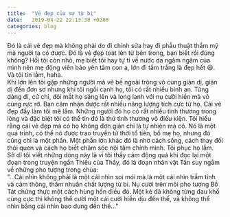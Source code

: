 ```yaml
---
title:  "Vẻ đẹp của sự từ bi"
date:   2019-04-22 22:13:38 +0200
categories: blog
---
```

Đó là cái vẻ đẹp mà không phải do đi chỉnh sửa hay đi phẫu thuật thẩm mỹ mà người ta có được. Đó là vẻ đẹp toát lên từ bên trong, bạn biết rồi đúng không? Hồi tôi còn nhỏ, mẹ biết tôi hay tự ti về nước da ngăm ngăm của mình nên mẹ động viên bảo yên tâm con ạ, lớn đi tắm trắng là đẹp hết :satisfied:. Và tôi tin lắm, haha.  
Khi lớn lên tôi gặp những người mà vẻ bề ngoài trông vô cùng giản dị, giản dị đến đơn sơ nhưng khi tôi ngồi cạnh họ, tôi có rất nhiều bình an. Từng dáng đi, cử chỉ, đôi mắt họ sáng lên và long lanh với nụ cười hiền mà vô cùng rực rỡ. Bạn cảm nhận được rất nhiều năng lượng tích cực từ họ. Cái vẻ đẹp đấy làm tôi mê lắm. Những người đó họ có rất nhiều tình thương trong lòng và đặc biệt tôi có thể tin đó là thứ tình thương vô điều kiện. Tôi hiểu rằng cái vẻ đẹp mà có họ không đơn giản chỉ là tự nhiên mà có. Nó là một quá trình, có thể nó được trao truyền từ thời tổ tiên, bố mẹ họ, nhưng đó cũng chỉ là một phần. Một phần lớn khác đó là nhờ cách sống, cách thay đổi thói quen và cách họ biết chăm sóc nội tâm chính mình. Tôi phục họ lắm.  
Sở dĩ tôi viết những dòng này là vì tôi thấy cảm động quá khi đọc lại một đoạn trong truyện ngắn Thiều của Thầy, đó là đoạn nhân vật Tấn suy ngẫm về những pho tượng trong chùa:  
"...Cái nhìn không phải là một cái nhìn soi mói mà là một cái nhìn trầm tĩnh và cảm thông, thấm nhuần chất lượng từ bi. Nụ cười trên môi pho tượng Bồ Tát chứng thực một cách hùng hồn điều đó. Một kẻ đã không từng đau khổ cùng cực thì không thể cười một cái cười hiền dịu đến thế, và không thể nhìn bằng cái nhìn bao dung đến thế..."
